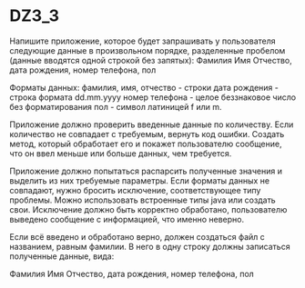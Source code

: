 # DZ3_3

Напишите приложение, которое будет запрашивать у пользователя следующие данные в произвольном порядке, разделенные пробелом (данные вводятся одной строкой без запятых):
Фамилия Имя Отчество, дата рождения, номер телефона, пол

Форматы данных:
фамилия, имя, отчество - строки
дата рождения - строка формата dd.mm.yyyy
номер телефона - целое беззнаковое число без форматирования
пол - символ латиницей f или m.

Приложение должно проверить введенные данные по количеству. Если количество не совпадает с требуемым, вернуть код ошибки. Создать метод, который обработает его и покажет пользователю сообщение, что он ввел меньше или больше данных, чем требуется.

Приложение должно попытаться распарсить полученные значения и выделить из них требуемые параметры. Если форматы данных не совпадают, нужно бросить исключение, соответствующее типу проблемы. Можно использовать встроенные типы java или создать свои. Исключение должно быть корректно обработано, пользователю выведено сообщение с информацией, что именно неверно.

Если всё введено и обработано верно, должен создаться файл с названием, равным фамилии. В него в одну строку должны записаться полученные данные, вида:

Фамилия Имя Отчество, дата рождения, номер телефона, пол
